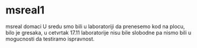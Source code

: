 # msreal1
msreal domaci
U sredu smo bili u laboratoriji da prenesemo kod na plocu, bilo je gresaka, u cetvrtak 17.11 laboratorije nisu bile slobodne pa nismo bili u mogucnosti da testiramo ispravnost.
